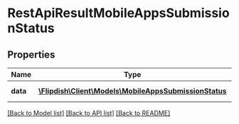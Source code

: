 # RestApiResultMobileAppsSubmissionStatus

## Properties
Name | Type | Description | Notes
------------ | ------------- | ------------- | -------------
**data** | [**\Flipdish\\Client\Models\MobileAppsSubmissionStatus**](MobileAppsSubmissionStatus.md) | Generic data object. | 

[[Back to Model list]](../README.md#documentation-for-models) [[Back to API list]](../README.md#documentation-for-api-endpoints) [[Back to README]](../README.md)


